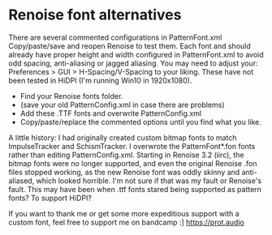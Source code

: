 # Renoise font alternatives
 
There are several commented configurations in PatternFont.xml
Copy/paste/save and reopen Renoise to test them.
Each font and <Size> should already have proper height and width configured in PatternFont.xml to avoid odd spacing, anti-aliasing or jagged aliasing.
You may need to adjust your: Preferences > GUI > H-Spacing/V-Spacing to your liking.
These have not been tested in HiDPI (I'm running Win10 in 1920x1080).

- Find your Renoise fonts folder.
- (save your old PatternConfig.xml in case there are problems)
- Add these .TTF fonts and overwrite PatternConfig.xml
- Copy/paste/replace the commented options until you find what you like.

A little history:
I had originally created custom bitmap fonts to match ImpulseTracker and SchismTracker.
I overwrote the PatternFont*.fon fonts rather than editing PatternConfig.xml.
Starting in Renoise 3.2 (iirc), the bitmap fonts were no longer supported, and even the original Renoise .fon files stopped working, as the new Renoise font was oddly skinny and anti-aliased, which looked horrible. I'm not sure if that was my fault or Renoise's fault.
This may have been when .ttf fonts stared being supported as pattern fonts? To support HiDPI?

If you want to thank me or get some more expeditious support with a custom font, feel free to support me on bandcamp :]
https://prot.audio
